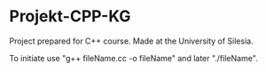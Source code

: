 # Projekt-CPP-KG
Project prepared for C++ course. Made at the University of Silesia.

To initiate use "g++ fileName.cc -o fileName" and later "./fileName".
